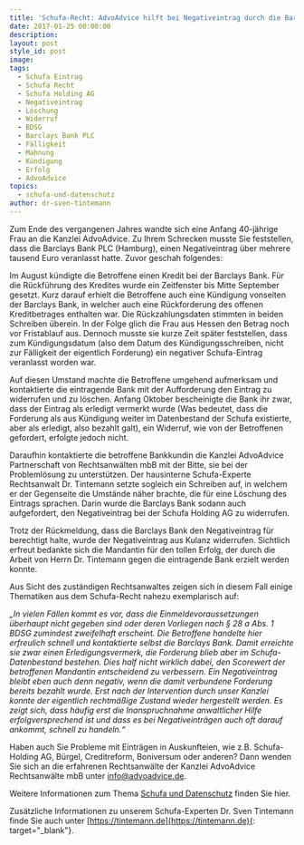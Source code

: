 ```yaml
---
title: 'Schufa-Recht: AdvoAdvice hilft bei Negativeintrag durch die Barclays Bank'
date: 2017-01-25 00:00:00
description:
layout: post
style_id: post
image:
tags:
  - Schufa Eintrag
  - Schufa Recht
  - Schufa Holding AG
  - Negativeintrag
  - Löschung
  - Widerruf
  - BDSG
  - Barclays Bank PLC
  - Fälligkeit
  - Mahnung
  - Kündigung
  - Erfolg
  - AdvoAdvice
topics:
  - schufa-und-datenschutz
author: dr-sven-tintemann
---
```

Zum Ende des vergangenen Jahres wandte sich eine Anfang 40-jährige Frau an die Kanzlei AdvoAdvice. Zu Ihrem Schrecken musste Sie feststellen, dass die Barclays Bank PLC (Hamburg), einen Negativeintrag über mehrere tausend Euro veranlasst hatte. Zuvor geschah folgendes:

Im August kündigte die Betroffene einen Kredit bei der Barclays Bank. Für die Rückführung des Kredites wurde ein Zeitfenster bis Mitte September gesetzt. Kurz darauf erhielt die Betroffene auch eine Kündigung vonseiten der Barclays Bank, in welcher auch eine Rückforderung des offenen Kreditbetrages enthalten war. Die Rückzahlungsdaten stimmten in beiden Schreiben überein. In der Folge glich die Frau aus Hessen den Betrag noch vor Fristablauf aus. Dennoch musste sie kurze Zeit später feststellen, dass zum Kündigungsdatum (also dem Datum des Kündigungsschreiben, nicht zur Fälligkeit der eigentlich Forderung) ein negativer Schufa-Eintrag veranlasst worden war.

Auf diesen Umstand machte die Betroffene umgehend aufmerksam und kontaktierte die eintragende Bank mit der Aufforderung den Eintrag zu widerrufen und zu löschen. Anfang Oktober bescheinigte die Bank ihr zwar, dass der Eintrag als erledigt vermerkt wurde (Was bedeutet, dass die Forderung als aus Kündigung weiter im Datenbestand der Schufa existierte, aber als erledigt, also bezahlt galt), ein Widerruf, wie von der Betroffenen gefordert, erfolgte jedoch nicht.

Daraufhin kontaktierte die betroffene Bankkundin die Kanzlei AdvoAdvice Partnerschaft von Rechtsanwälten mbB mit der Bitte, sie bei der Problemlösung zu unterstützen. Der hausinterne Schufa-Experte Rechtsanwalt Dr. Tintemann setzte sogleich ein Schreiben auf, in welchem er der Gegenseite die Umstände näher brachte, die für eine Löschung des Eintrags sprachen. Darin wurde die Barclays Bank sodann auch aufgefordert, den Negativeintrag bei der Schufa Holding AG zu widerrufen.

Trotz der Rückmeldung, dass die Barclays Bank den Negativeintrag für berechtigt halte, wurde der Negativeintrag aus Kulanz widerrufen. Sichtlich erfreut bedankte sich die Mandantin für den tollen Erfolg, der durch die Arbeit von Herrn Dr. Tintemann gegen die eintragende Bank erzielt werden konnte.

Aus Sicht des zuständigen Rechtsanwaltes zeigen sich in diesem Fall einige Thematiken aus dem Schufa-Recht nahezu exemplarisch auf:

*„In vielen Fällen kommt es vor, dass die Einmeldevoraussetzungen überhaupt nicht gegeben sind oder deren Vorliegen nach § 28 a Abs. 1 BDSG zumindest zweifelhaft erscheint. Die Betroffene handelte hier erfreulich schnell und kontaktierte selbst die Barclays Bank. Damit erreichte sie zwar einen Erledigungsvermerk, die Forderung blieb aber im Schufa-Datenbestand bestehen. Dies half nicht wirklich dabei, den Scorewert der betroffenen Mandantin entscheidend zu verbessern. Ein Negativeintrag bleibt eben auch denn negativ, wenn die damit verbundene Forderung bereits bezahlt wurde. Erst nach der Intervention durch unser Kanzlei konnte der eigentlich rechtmäßige Zustand wieder hergestellt werden. Es zeigt sich, dass häufig erst die Inanspruchnahme anwaltlicher Hilfe erfolgversprechend ist und dass es bei Negativeinträgen auch oft darauf ankommt, schnell zu handeln.“*

Haben auch Sie Probleme mit Einträgen in Auskunfteien, wie z.B. Schufa-Holding AG, Bürgel, Creditreform, Boniversum oder anderen? Dann wenden Sie sich an die erfahrenen Rechtsanwälte der Kanzlei AdvoAdvice Rechtsanwälte mbB unter [info@advoadvice.de](mailto:info@advoadvice.de).

Weitere Informationen zum Thema [Schufa und Datenschutz](/themen/schufa-und-datenschutz/)&nbsp;finden Sie hier.&nbsp;

Zusätzliche Informationen zu unserem Schufa-Experten Dr. Sven Tintemann finde Sie auch unter [https://tintemann.de](https://tintemann.de){: target="_blank"}.